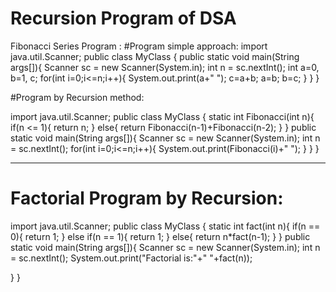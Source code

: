 # Recursion Program of DSA
Fibonacci Series Program :
#Program simple approach:
import java.util.Scanner;
public class MyClass {
    public static void main(String args[]){
        Scanner sc = new Scanner(System.in);
        int n = sc.nextInt();
        int a=0, b=1, c;
        for(int i=0;i<=n;i++){
            System.out.print(a+" ");
            c=a+b;
            a=b;
            b=c;
    }
}
}

#Program by Recursion method:

import java.util.Scanner;
public class MyClass {
    static int Fibonacci(int n){
        if(n <= 1){
            return n;
        }
        else{
            return Fibonacci(n-1)+Fibonacci(n-2);
        }
    }
    public static void main(String args[]){
        Scanner sc = new Scanner(System.in);
        int n = sc.nextInt();
        for(int i=0;i<=n;i++){
            System.out.print(Fibonacci(i)+" ");
        }
}
}

--------------------------------------------------------

# Factorial Program by Recursion:
import java.util.Scanner;
public class MyClass {
    static int fact(int n){
        if(n == 0){
            return 1;
        }
        else if(n == 1){
            return 1;
        }
        else{
            return n*fact(n-1);
        }
    }
    public static void main(String args[]){
        Scanner sc = new Scanner(System.in);
        int n = sc.nextInt();
        System.out.print("Factorial is:"+" "+fact(n));
        
}
}

